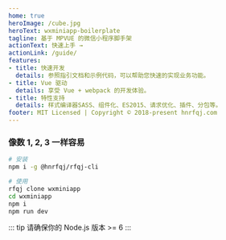 ```yaml
---
home: true
heroImage: /cube.jpg
heroText: wxminiapp-boilerplate
tagline: 基于 MPVUE 的微信小程序脚手架
actionText: 快速上手 →
actionLink: /guide/
features:
- title: 快速开发
  details: 参照指引文档和示例代码，可以帮助您快速的实现业务功能。
- title: Vue 驱动
  details: 享受 Vue + webpack 的开发体验。
- title: 特性支持
  details: 样式编译器SASS、组件化、ES2015、请求优化、插件、分包等。
footer: MIT Licensed | Copyright © 2018-present hnrfqj.com
---
```



### 像数 1, 2, 3 一样容易

``` bash
# 安装
npm i -g @hnrfqj/rfqj-cli

# 使用
rfqj clone wxminiapp
cd wxminiapp
npm i
npm run dev
```

::: tip
请确保你的 Node.js 版本 >= 6
:::
